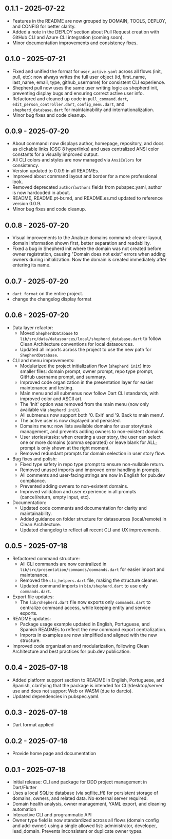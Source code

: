 ## 0.1.1 - 2025-07-22
  - Features in the README are now grouped by DOMAIN, TOOLS, DEPLOY, and CONFIG for better clarity.
  - Added a note in the DEPLOY section about Pull Request creation with GitHub CLI and Azure CLI integration (coming soon).
  - Minor documentation improvements and consistency fixes.
## 0.1.0 - 2025-07-21
  - Fixed and unified the format for `user_active.yaml` across all flows (init, pull, etc): now always writes the full user object (id, first_name, last_name, email, type, github_username) for consistent CLI experience.
  - Shepherd pull now uses the same user writing logic as shepherd init, preventing display bugs and ensuring correct active user info.
  - Refactored and cleaned up code in `pull_command.dart`, `edit_person_controller.dart`, `config_menu.dart`, and `shepherd_database.dart` for maintainability and internationalization.
  - Minor bug fixes and code cleanup.

## 0.0.9 - 2025-07-20
  - About command: now displays author, homepage, repository, and docs as clickable links (OSC 8 hyperlinks) and uses centralized ANSI color constants for a visually improved output.
  - All CLI colors and styles are now managed via `AnsiColors` for consistency.
  - Version updated to 0.0.9 in all READMEs.
  - Improved about command layout and border for a more professional look.
  - Removed deprecated `author`/`authors` fields from pubspec.yaml, author is now hardcoded in about.
  - README, README.pt-br.md, and README.es.md updated to reference version 0.0.9.
  - Minor bug fixes and code cleanup.
  
## 0.0.8 - 2025-07-20
  - Visual improvements to the Analyze domains command: clearer layout, domain information shown first, better separation and readability.
  - Fixed a bug in Shepherd init where the domain was not created before owner registration, causing "Domain does not exist" errors when adding owners during initialization. Now the domain is created immediately after entering its name.

## 0.0.7 - 2025-07-20
  - `dart format` on the entire project.
  - change the changelog display format

## 0.0.6 - 2025-07-20
- Data layer refactor:
  - Moved `ShepherdDatabase` to `lib/src/data/datasources/local/shepherd_database.dart` to follow Clean Architecture conventions for local datasources.
  - Updated all imports across the project to use the new path for `ShepherdDatabase`.
- CLI and menu improvements:
  - Modularized the project initialization flow (`shepherd init`) into smaller files: domain prompt, owner prompt, repo type prompt, GitHub username prompt, and summary.
  - Improved code organization in the presentation layer for easier maintenance and testing.
  - Main menu and all submenus now follow Dart CLI standards, with improved color and ASCII art.
  - The 'Init' option was removed from the main menu (now only available via `shepherd init`).
  - All submenus now support both '0. Exit' and '9. Back to main menu'.
  - The active user is now displayed and persisted.
  - Domains menu: now lists available domains for user story/task management, and prevents adding owners to non-existent domains.
  - User stories/tasks: when creating a user story, the user can select one or more domains (comma separated) or leave blank for ALL; prompt is only shown at the right moment.
  - Removed redundant prompts for domain selection in user story flow.
- Bug fixes and polish:
  - Fixed type safety in repo type prompt to ensure non-nullable return.
  - Removed unused imports and improved error handling in prompts.
  - All comments and user-facing strings are now in English for pub.dev compliance.
  - Prevented adding owners to non-existent domains.
  - Improved validation and user experience in all prompts (cancel/return, empty input, etc).
- Documentation:
  - Updated code comments and documentation for clarity and maintainability.
  - Added guidance on folder structure for datasources (local/remote) in Clean Architecture.
  - Updated changelog to reflect all recent CLI and UX improvements.


## 0.0.5 - 2025-07-18
- Refactored command structure:
  - All CLI commands are now centralized in `lib/src/presentation/commands/commands.dart` for easier import and maintenance.
  - Removed the `cli_helpers.dart` file, making the structure cleaner.
  - Updated command imports in `bin/shepherd.dart` to use only `commands.dart`.
- Export file updates:
  - The `lib/shepherd.dart` file now exports only `commands.dart` to centralize command access, while keeping entity and service exports.
- README updates:
  - Package usage example updated in English, Portuguese, and Spanish READMEs to reflect the new command export centralization.
  - Imports in examples are now simplified and aligned with the new structure.
- Improved code organization and modularization, following Clean Architecture and best practices for pub.dev publication.

## 0.0.4 - 2025-07-18
- Added platform support section to README in English, Portuguese, and Spanish, clarifying that the package is intended for CLI/desktop/server use and does not support Web or WASM (due to dart:io).
- Updated dependencies in pubspec.yaml.

## 0.0.3 - 2025-07-18
- Dart format applied

## 0.0.2 - 2025-07-18
- Provide home page and documentation

## 0.0.1 - 2025-07-18
- Initial release: CLI and package for DDD project management in Dart/Flutter
- Uses a local SQLite database (via sqflite_ffi) for persistent storage of domains, owners, and related data. No external server required.
- Domain health analysis, owner management, YAML export, and cleaning automation
- Interactive CLI and programmatic API
- Owner type field is now standardized across all flows (domain config and add-owner) using a single allowed list: administrator, developer, lead_domain. Prevents inconsistent or duplicate owner types.
